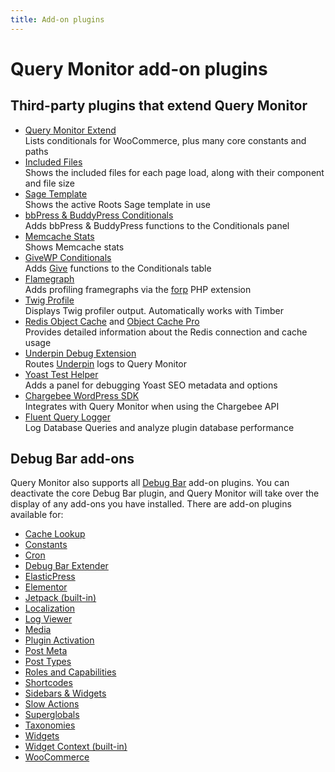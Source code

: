 ```yaml
---
title: Add-on plugins
---
```


# Query Monitor add-on plugins

## Third-party plugins that extend Query Monitor

* [Query Monitor Extend](https://github.com/crstauf/query-monitor-extend)  
Lists conditionals for WooCommerce, plus many core constants and paths
* [Included Files](https://github.com/khromov/wp-query-monitor-included-files)  
Shows the included files for each page load, along with their component and file size
* [Sage Template](https://github.com/khromov/wp-query-monitor-sage-template)  
Shows the active Roots Sage template in use
* [bbPress & BuddyPress Conditionals](https://wordpress.org/plugins/query-monitor-bbpress-buddypress-conditionals/)  
Adds bbPress & BuddyPress functions to the Conditionals panel
* [Memcache Stats](https://github.com/Automattic/qm-memcache-stats)  
Shows Memcache stats
* [GiveWP Conditionals](https://github.com/tw2113/QueryMonitor-GiveWP)  
Adds [Give](https://wordpress.org/plugins/give/) functions to the Conditionals table
* [Flamegraph](https://github.com/humanmade/query-monitor-flamegraph)  
Adds profiling framegraphs via the [forp](http://anthonyterrien.com/forp/) PHP extension
* [Twig Profile](https://github.com/NielsdeBlaauw/query-monitor-twig-profile/)  
Displays Twig profiler output. Automatically works with Timber
* [Redis Object Cache](https://wordpress.org/plugins/redis-cache/) and [Object Cache Pro](https://objectcache.pro/?ref=qm)  
Provides detailed information about the Redis connection and cache usage
* [Underpin Debug Extension](https://github.com/Underpin-WP/debug-bar-extension)  
Routes [Underpin](https://github.com/Underpin-WP/underpin) logs to Query Monitor
* [Yoast Test Helper](https://wordpress.org/plugins/yoast-test-helper/)  
Adds a panel for debugging Yoast SEO metadata and options
* [Chargebee WordPress SDK](https://github.com/globalis-ms/chargebee-php-sdk-wp)  
Integrates with Query Monitor when using the Chargebee API
* [Fluent Query Logger](https://wordpress.org/plugins/fluent-query-logger/)  
Log Database Queries and analyze plugin database performance

## Debug Bar add-ons

Query Monitor also supports all [Debug Bar](https://wordpress.org/plugins/debug-bar/) add-on plugins. You can deactivate the core Debug Bar plugin, and Query Monitor will take over the display of any add-ons you have installed. There are add-on plugins available for:

* [Cache Lookup](https://wordpress.org/plugins/debug-bar-cache-lookup/)
* [Constants](https://wordpress.org/plugins/debug-bar-constants/)
* [Cron](https://wordpress.org/plugins/debug-bar-cron/)
* [Debug Bar Extender](https://wordpress.org/plugins/debug-bar-extender/)
* [ElasticPress](https://wordpress.org/plugins/debug-bar-elasticpress/)
* [Elementor](https://github.com/pcfreak30/debug-bar-elementor)
* [Jetpack (built-in)](https://jetpack.me/)
* [Localization](https://wordpress.org/plugins/debug-bar-localization/)
* [Log Viewer](https://wordpress.org/plugins/log-viewer/)
* [Media](https://wordpress.org/plugins/debug-media/)
* [Plugin Activation](https://wordpress.org/plugins/debug-bar-plugin-activation/)
* [Post Meta](https://wordpress.org/plugins/tdd-debug-bar-post-meta/)
* [Post Types](https://wordpress.org/plugins/debug-bar-post-types/)
* [Roles and Capabilities](https://wordpress.org/plugins/debug-bar-roles-and-capabilities/)
* [Shortcodes](https://wordpress.org/plugins/debug-bar-shortcodes/)
* [Sidebars & Widgets](https://wordpress.org/plugins/debug-bar-sidebars-widgets/)
* [Slow Actions](https://wordpress.org/plugins/debug-bar-slow-actions/)
* [Superglobals](https://wordpress.org/plugins/debug-bar-super-globals/)
* [Taxonomies](https://wordpress.org/plugins/debug-bar-taxonomies/)
* [Widgets](https://wordpress.org/plugins/debug-bar-widgets/)
* [Widget Context (built-in)](https://wordpress.org/plugins/widget-context/)
* [WooCommerce](https://wordpress.org/plugins/woocommerce-debug-bar/)
